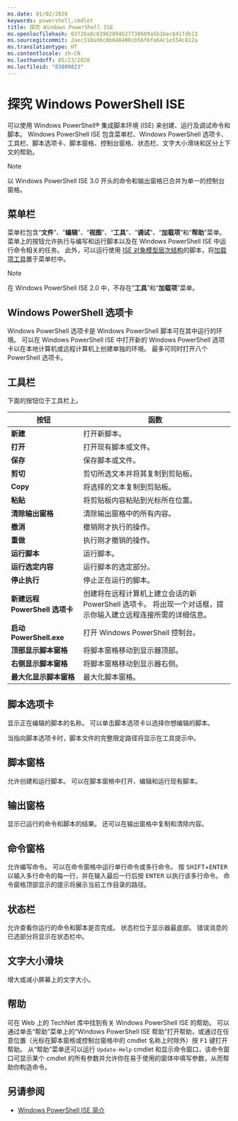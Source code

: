 ```yaml
---
ms.date: 01/02/2020
keywords: powershell,cmdlet
title: 探究 Windows PowerShell ISE
ms.openlocfilehash: 03728a8c83962894b27738609a5b1bec841fdb13
ms.sourcegitcommit: 2aec310ad0c0b048400cb56f6fa64c1e554c812a
ms.translationtype: HT
ms.contentlocale: zh-CN
ms.lasthandoff: 05/23/2020
ms.locfileid: "83809823"
---
```

# <a name="exploring-the-windows-powershell-ise"></a>探究 Windows PowerShell ISE

可以使用 Windows PowerShell® 集成脚本环境 (ISE) 来创建、运行及调试命令和脚本。 Windows PowerShell ISE 包含菜单栏、Windows PowerShell 选项卡、工具栏、脚本选项卡、脚本窗格、控制台窗格、状态栏、文字大小滑块和区分上下文的帮助。

> [!NOTE]
> 以 Windows PowerShell ISE 3.0 开头的命令和输出窗格已合并为单一的控制台窗格。

## <a name="menu-bar"></a>菜单栏

菜单栏包含“**文件**”、“**编辑**”、“**视图**”、“**工具**”、“**调试**”、“**加载项**”和“**帮助**”菜单。 菜单上的按钮允许执行与编写和运行脚本以及在 Windows PowerShell ISE 中运行命令相关的任务。 此外，可以运行使用 [ISE 对象模型层次结构](object-model/The-ISE-Object-Model-Hierarchy.md)的脚本，将[加载项工具](object-model/The-ISEAddOnTool-Object.md)置于菜单栏中。

> [!NOTE]
> 在 Windows PowerShell ISE 2.0 中，不存在“**工具**”和“**加载项**”菜单。

## <a name="windows-powershell-tabs"></a>Windows PowerShell 选项卡

Windows PowerShell 选项卡是 Windows PowerShell 脚本可在其中运行的环境。 可以在 Windows PowerShell ISE 中打开新的 Windows PowerShell 选项卡以在本地计算机或远程计算机上创建单独的环境。 最多可同时打开八个 PowerShell 选项卡。

## <a name="toolbar"></a>工具栏

下面的按钮位于工具栏上。

|             按钮             |                                                                                     函数                                                                                     |
| ------------------------------ | -------------------------------------------------------------------------------------------------------------------------------------------------------------------------------- |
| **新建**                        | 打开新脚本。                                                                                                                                                              |
| **打开**                       | 打开现有脚本或文件。                                                                                                                                                |
| **保存**                       | 保存脚本或文件。                                                                                                                                                          |
| **剪切**                        | 剪切所选文本并将其复制到剪贴板。                                                                                                                           |
| **Copy**                       | 将选择的文本复制到剪贴板。                                                                                                                                       |
| **粘贴**                      | 将剪贴板内容粘贴到光标所在位置。                                                                                                                     |
| **清除输出窗格**          | 清除输出窗格中的所有内容。                                                                                                                                           |
| **撤消**                       | 撤销刚才执行的操作。                                                                                                                                     |
| **重做**                       | 执行刚才撤销的操作。                                                                                                                                        |
| **运行脚本**                 | 运行脚本。                                                                                                                                                                   |
| **运行选定内容**              | 运行脚本的选定部分。                                                                                                                                             |
| **停止执行**             | 停止正在运行的脚本。                                                                                                                                                  |
| **新建远程 PowerShell 选项卡**  | 创建将在远程计算机上建立会话的新 PowerShell 选项卡。 将出现一个对话框，提示你输入建立远程连接所需的详细信息。 |
| **启动 PowerShell.exe**       | 打开 Windows PowerShell 控制台。                                                                                                                                                      |
| **顶部显示脚本窗格**       | 将脚本窗格移动到显示器顶部。                                                                                                                                 |
| **右侧显示脚本窗格**     | 将脚本窗格移动到显示器右侧。                                                                                                                               |
| **最大化显示脚本窗格** | 最大化脚本窗格。                                                                                                                                                       |

## <a name="script-tab"></a>脚本选项卡

显示正在编辑的脚本的名称。 可以单击脚本选项卡以选择你想编辑的脚本。

当指向脚本选项卡时，脚本文件的完整限定路径将显示在工具提示中。

## <a name="script-pane"></a>脚本窗格

允许创建和运行脚本。 可以在脚本窗格中打开、编辑和运行现有脚本。

## <a name="output-pane"></a>输出窗格

显示已运行的命令和脚本的结果。 还可以在输出窗格中复制和清除内容。

## <a name="command-pane"></a>命令窗格

允许编写命令。 可以在命令窗格中运行单行命令或多行命令。 按 <kbd>SHIFT</kbd>+<kbd>ENTER</kbd> 以输入多行命令的每一行，并在输入最后一行后按 <kbd>ENTER</kbd> 以执行该多行命令。 命令窗格顶部显示的提示将展示当前工作目录的路径。

## <a name="status-bar"></a>状态栏

允许查看你运行的命令和脚本是否完成。 状态栏位于显示器最底部。 错误消息的已选部分将显示在状态栏中。

## <a name="text-size-slider"></a>文字大小滑块

增大或减小屏幕上的文字大小。

## <a name="help"></a>帮助

可在 Web 上的 TechNet 库中找到有关 Windows PowerShell ISE 的帮助。 可以通过单击“帮助”菜单上的“Windows PowerShell ISE 帮助”打开帮助，或通过在任意位置（光标在脚本窗格或控制台窗格中的 cmdlet 名称上时除外）按 <kbd>F1</kbd> 键打开帮助。
从“帮助”菜单还可以运行 `Update-Help` cmdlet 和显示命令窗口，该命令窗口可显示某个 cmdlet 的所有参数并允许你在易于使用的窗体中填写参数，从而帮助你构造命令。

## <a name="see-also"></a>另请参阅

- [Windows PowerShell ISE 简介](Introducing-the-Windows-PowerShell-ISE.md)
